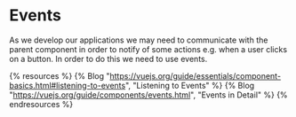# Events

As we develop our applications we may need to communicate with the parent component in order to notify of some actions e.g. when a user clicks on a button. In order to do this we need to use events.

{% resources %}
  {% Blog "https://vuejs.org/guide/essentials/component-basics.html#listening-to-events", "Listening to Events" %}
  {% Blog "https://vuejs.org/guide/components/events.html", "Events in Detail" %}
{% endresources %}

